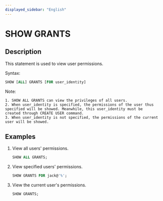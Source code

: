 ```yaml
---
displayed_sidebar: "English"
---
```


# SHOW GRANTS

## Description

This statement is used to view user permissions.

Syntax:

```sql
SHOW [ALL] GRANTS [FOR user_identity]
```

Note:

```plain text
1. SHOW ALL GRANTS can view the privileges of all users. 
2. When user_identity is specified, the permissions of the user thus specified will be showed. Meanwhile, this user_identity must be created through CREATE USER command. 
3. When user_identity is not specified, the permissions of the current user will be showed. 
```

## Examples

1. View all users' permissions.

    ```sql
    SHOW ALL GRANTS; 
    ```

2. View specified users' permissions.

    ```sql
    SHOW GRANTS FOR jack@'%';
    ```

3. View the current user's permissions.

    ```sql
    SHOW GRANTS;
    ```
